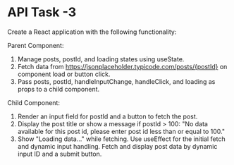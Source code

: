 # API Task -3
Create a React application with the following functionality:

Parent Component:
1. Manage posts, postId, and loading states using useState.
2. Fetch data from https://jsonplaceholder.typicode.com/posts/{postId} on component load or button click.
3. Pass posts, postId, handleInputChange, handleClick, and loading as props to a child component.

Child Component:

1. Render an input field for postId and a button to fetch the post.
2. Display the post title or show a message if postId > 100: "No data available for this post id, please enter post id less than or equal to 100."
3. Show "Loading data..." while fetching.
Use useEffect for the initial fetch and dynamic input handling.
Fetch and display post data by dynamic input ID and a submit button.